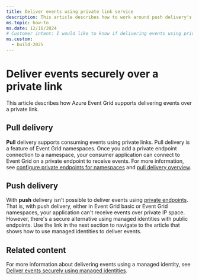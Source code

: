 ```yaml
---
title: Deliver events using private link service
description: This article describes how to work around push delivery's limitation to deliver events using private link service.
ms.topic: how-to
ms.date: 12/16/2024
# Customer intent: I would like to know if delivering events using private link service is supported in the Push model.
ms.custom:
  - build-2025
---
```


# Deliver events securely over a private link
This article describes how Azure Event Grid supports delivering events over a private link.

## Pull delivery
**Pull** delivery supports consuming events using private links. Pull delivery is a feature of Event Grid namespaces. Once you add a private endpoint connection to a namespace, your consumer application can connect to Event Grid on a private endpoint to receive events. For more information, see [configure private endpoints for namespaces](configure-private-endpoints-pull.md) and [pull delivery overview](pull-delivery-overview.md).

## Push delivery
With **push** delivery isn't possible to deliver events using [private endpoints](../private-link/private-endpoint-overview.md). That is, with push delivery, either in Event Grid basic or Event Grid namespaces, your application can't receive events over private IP space. However, there's a secure alternative using managed identities with public endpoints. Use the link in the next section to navigate to the article that shows how to use managed identities to deliver events. 

## Related content
For more information about delivering events using a managed identity, see [Deliver events securely using managed identities](deliver-events-using-managed-identity.md).
